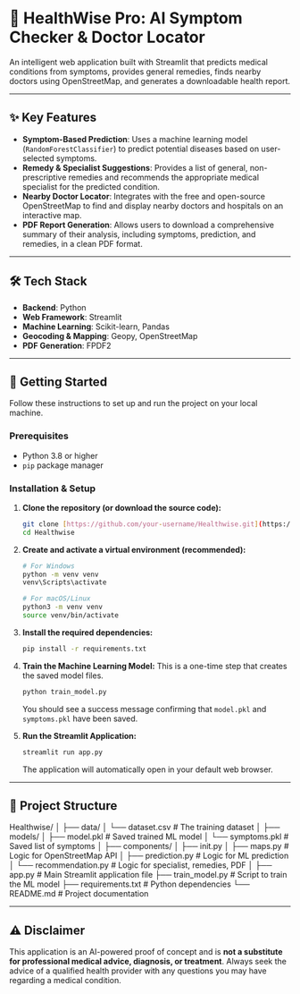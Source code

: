 # 🧠 HealthWise Pro: AI Symptom Checker & Doctor Locator

An intelligent web application built with Streamlit that predicts medical conditions from symptoms, provides general remedies, finds nearby doctors using OpenStreetMap, and generates a downloadable health report.

---

## ✨ Key Features

-   **Symptom-Based Prediction**: Uses a machine learning model (`RandomForestClassifier`) to predict potential diseases based on user-selected symptoms.
-   **Remedy & Specialist Suggestions**: Provides a list of general, non-prescriptive remedies and recommends the appropriate medical specialist for the predicted condition.
-   **Nearby Doctor Locator**: Integrates with the free and open-source OpenStreetMap to find and display nearby doctors and hospitals on an interactive map.
-   **PDF Report Generation**: Allows users to download a comprehensive summary of their analysis, including symptoms, prediction, and remedies, in a clean PDF format.

---

## 🛠️ Tech Stack

-   **Backend**: Python
-   **Web Framework**: Streamlit
-   **Machine Learning**: Scikit-learn, Pandas
-   **Geocoding & Mapping**: Geopy, OpenStreetMap
-   **PDF Generation**: FPDF2

---

## 🚀 Getting Started

Follow these instructions to set up and run the project on your local machine.

### Prerequisites

-   Python 3.8 or higher
-   `pip` package manager

### Installation & Setup

1.  **Clone the repository (or download the source code):**
    ```bash
    git clone [https://github.com/your-username/Healthwise.git](https://github.com/your-username/Healthwise.git)
    cd Healthwise
    ```

2.  **Create and activate a virtual environment (recommended):**
    ```bash
    # For Windows
    python -m venv venv
    venv\Scripts\activate

    # For macOS/Linux
    python3 -m venv venv
    source venv/bin/activate
    ```

3.  **Install the required dependencies:**
    ```bash
    pip install -r requirements.txt
    ```

4.  **Train the Machine Learning Model:**
    This is a one-time step that creates the saved model files.
    ```bash
    python train_model.py
    ```
    You should see a success message confirming that `model.pkl` and `symptoms.pkl` have been saved.

5.  **Run the Streamlit Application:**
    ```bash
    streamlit run app.py
    ```
    The application will automatically open in your default web browser.

---

## 📁 Project Structure

Healthwise/
│
├── data/
│   └── dataset.csv         # The training dataset
│
├── models/
│   ├── model.pkl           # Saved trained ML model
│   └── symptoms.pkl        # Saved list of symptoms
│
├── components/
│   ├── init.py
│   ├── maps.py             # Logic for OpenStreetMap API
│   ├── prediction.py       # Logic for ML prediction
│   └── recommendation.py   # Logic for specialist, remedies, PDF
│
├── app.py                  # Main Streamlit application file
├── train_model.py          # Script to train the ML model
├── requirements.txt        # Python dependencies
└── README.md               # Project documentation


---

## ⚠️ Disclaimer

This application is an AI-powered proof of concept and is **not a substitute for professional medical advice, diagnosis, or treatment**. Always seek the advice of a qualified health provider with any questions you may have regarding a medical condition.



